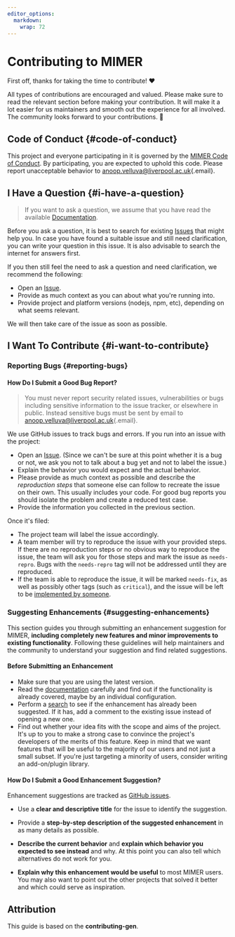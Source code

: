 ```yaml
---
editor_options: 
  markdown: 
    wrap: 72
---
```


<!-- omit in toc -->

# Contributing to MIMER

First off, thanks for taking the time to contribute! ❤️

All types of contributions are encouraged and valued. Please make sure
to read the relevant section before making your contribution. It will
make it a lot easier for us maintainers and smooth out the experience
for all involved. The community looks forward to your contributions. 🎉

## Code of Conduct {#code-of-conduct}

This project and everyone participating in it is governed by the [MIMER
Code of
Conduct](https://github.com/CAMO-NET-LIV/MIMERblob/master/CODE_OF_CONDUCT.md).
By participating, you are expected to uphold this code. Please report
unacceptable behavior to
[anoop.velluva\@liverpool.ac.uk](mailto:anoop.velluva@liverpool.ac.uk){.email}.

## I Have a Question {#i-have-a-question}

> If you want to ask a question, we assume that you have read the
> available
> [Documentation](https://github.com/CAMO-NET-LIV/MIMER/blob/main/README.md).

Before you ask a question, it is best to search for existing
[Issues](https://github.com/CAMO-NET-LIV/MIMER/issues) that might help
you. In case you have found a suitable issue and still need
clarification, you can write your question in this issue. It is also
advisable to search the internet for answers first.

If you then still feel the need to ask a question and need
clarification, we recommend the following:

-   Open an [Issue](https://github.com/CAMO-NET-LIV/MIMER/issues/new).
-   Provide as much context as you can about what you're running into.
-   Provide project and platform versions (nodejs, npm, etc), depending
    on what seems relevant.

We will then take care of the issue as soon as possible.

## I Want To Contribute {#i-want-to-contribute}

### Reporting Bugs {#reporting-bugs}

#### How Do I Submit a Good Bug Report?

> You must never report security related issues, vulnerabilities or bugs
> including sensitive information to the issue tracker, or elsewhere in
> public. Instead sensitive bugs must be sent by email to
> [anoop.velluva\@liverpool.ac.uk](mailto:anoop.velluva@liverpool.ac.uk){.email}.

We use GitHub issues to track bugs and errors. If you run into an issue
with the project:

-   Open an [Issue](https://github.com/CAMO-NET-LIV/MIMER/issues/new).
    (Since we can't be sure at this point whether it is a bug or not, we
    ask you not to talk about a bug yet and not to label the issue.)
-   Explain the behavior you would expect and the actual behavior.
-   Please provide as much context as possible and describe the
    *reproduction steps* that someone else can follow to recreate the
    issue on their own. This usually includes your code. For good bug
    reports you should isolate the problem and create a reduced test
    case.
-   Provide the information you collected in the previous section.

Once it's filed:

-   The project team will label the issue accordingly.
-   A team member will try to reproduce the issue with your provided
    steps. If there are no reproduction steps or no obvious way to
    reproduce the issue, the team will ask you for those steps and mark
    the issue as `needs-repro`. Bugs with the `needs-repro` tag will not
    be addressed until they are reproduced.
-   If the team is able to reproduce the issue, it will be marked
    `needs-fix`, as well as possibly other tags (such as `critical`),
    and the issue will be left to be [implemented by
    someone](#your-first-code-contribution).

### Suggesting Enhancements {#suggesting-enhancements}

This section guides you through submitting an enhancement suggestion for
MIMER, **including completely new features and minor improvements to
existing functionality**. Following these guidelines will help
maintainers and the community to understand your suggestion and find
related suggestions.

#### Before Submitting an Enhancement

-   Make sure that you are using the latest version.
-   Read the
    [documentation](https://github.com/CAMO-NET-LIV/MIMER/blob/main/README.md)
    carefully and find out if the functionality is already covered,
    maybe by an individual configuration.
-   Perform a [search](https://github.com/CAMO-NET-LIV/MIMER/issues) to
    see if the enhancement has already been suggested. If it has, add a
    comment to the existing issue instead of opening a new one.
-   Find out whether your idea fits with the scope and aims of the
    project. It's up to you to make a strong case to convince the
    project's developers of the merits of this feature. Keep in mind
    that we want features that will be useful to the majority of our
    users and not just a small subset. If you're just targeting a
    minority of users, consider writing an add-on/plugin library.

#### How Do I Submit a Good Enhancement Suggestion?

Enhancement suggestions are tracked as [GitHub
issues](https://github.com/CAMO-NET-LIV/MIMER/issues).

-   Use a **clear and descriptive title** for the issue to identify the
    suggestion.

-   Provide a **step-by-step description of the suggested enhancement**
    in as many details as possible.

-   **Describe the current behavior** and **explain which behavior you
    expected to see instead** and why. At this point you can also tell
    which alternatives do not work for you.

-   **Explain why this enhancement would be useful** to most MIMER
    users. You may also want to point out the other projects that solved
    it better and which could serve as inspiration.

## Attribution

This guide is based on the **contributing-gen**.
